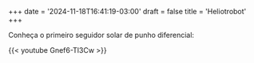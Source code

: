 +++
date = '2024-11-18T16:41:19-03:00'
draft = false
title = 'Heliotrobot'
+++

Conheça o primeiro seguidor solar de punho diferencial:

{{< youtube Gnef6-Tl3Cw >}}
